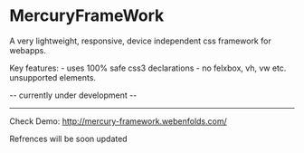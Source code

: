 # MercuryFrameWork

A very lightweight, responsive, device independent css framework for webapps. 

Key features:
    - uses 100% safe css3 declarations
    - no felxbox, vh, vw etc. unsupported elements.

-- currently under development --

-----------------------------------------------------------------------------------------------------------

Check Demo: http://mercury-framework.webenfolds.com/

Refrences will be soon updated